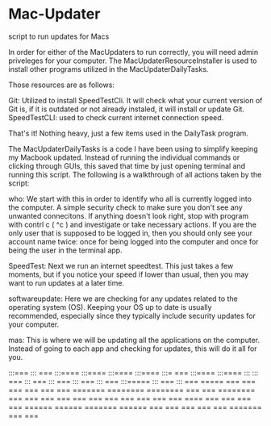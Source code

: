 # Mac-Updater
script to run updates for Macs

In order for either of the MacUpdaters to run correctly, you will need admin priveleges for your computer. 
The MacUpdaterResourceInstaller is used to install other programs utilized in the MacUpdaterDailyTasks.

Those resources are as follows:

  Git: Utilized to install SpeedTestCli. It will check what your current version of Git is, if it is     outdated or not already instaled, it will install or update Git.
  SpeedTestCLI: used to check current internet connection speed. 
  
That's it! Nothing heavy, just a few items used in the DailyTask program.

The MacUpdaterDailyTasks is a code I have been using to simplify keeping my Macbook updated. Instead of running the individual commands or clicking through GUIs, this saved that time by just opening terminal and running this script. The following is a walkthrough of all actions taken by the script:

who: We start with this in order to identify who all is currently logged into the computer. A simple security check to make sure you don't see any unwanted connecitons. If anything doesn't look right, stop with program with contrl c ( ^c ) and investigate or take necessary actions. If you are the only user that is supposed to be logged in, then you should only see your account name twice: once for being logged into the computer and once for being the user in the terminal app. 

SpeedTest: Next we run an internet speedtest. This just takes a few moments, but if you notice your speed if lower than usual, then you may want to run updates at a later time. 

softwareupdate: Here we are checking for any updates related to the operating system (OS). Keeping your OS up to date is usually recommended, especially since they typically include security updates for your computer. 

mas: This is where we will be updating all the applications on the computer. Instead of going to each app and checking for updates, this will do it all for you.





 :::===  :::  === :::====  :::====  :::====  :::====  :::= === :::====  :::==== 
 :::     :::  === :::  === :::  === :::  === :::  === :::===== :::  === :::  ===
  =====  ===  === ===  === ===  === =======  ======== ======== ===  === ========
     === ===  === ===  === ===  === ===      ===  === === ==== ===  === ===  ===
 ======   ======  =======   ======  ===      ===  === ===  === =======  ===  ===
